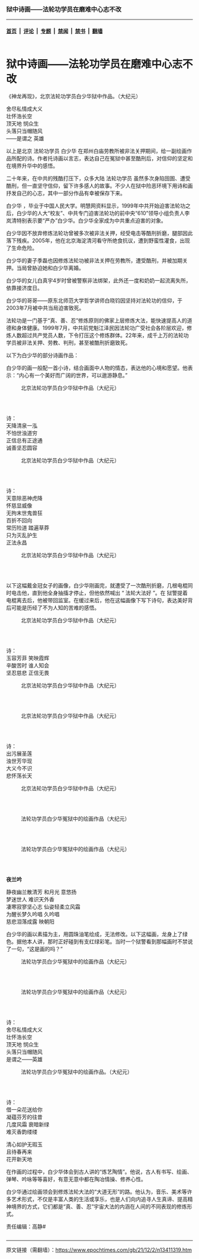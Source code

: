 ### 狱中诗画——法轮功学员在磨难中心志不改

---

#### [首页](../../../..?n13411319) &nbsp;|&nbsp; [评论](../../../../../epoch-comment?n13411319) &nbsp;|&nbsp; [专题](../../../../../epoch-special?n13411319) &nbsp;|&nbsp; [禁闻](../../../../../epoch-news?n13411319) &nbsp;|&nbsp; [禁书](../../../../../books?n13411319) &nbsp;|&nbsp; [翻墙](https://github.com/gfw-breaker/nogfw/blob/master/README.md?n13411319)


<div class="column" id="artbody" itemprop="articleBody">
 <div class="whitebg">
  <div class="column">
   <div class="arttop mbottom20">
    <h1 class="title">
     狱中诗画——法轮功学员在磨难中心志不改
    </h1>
    <span class="pad5">
     <ok href="https://i.epochtimes.com/assets/uploads/2021/12/id13411381-IMG_6004-600x400.jpg" target="_blank">
      <img alt="" class="aligncenter wp-post-image" src="https://i.epochtimes.com/assets/uploads/2021/12/id13411381-IMG_6004-600x400.jpg"/>
     </ok>
     <div class="imgtxt caption">
      《神龙再现》，北京法轮功学员白少华狱中作品。（大纪元）
     </div>
    </span>
   </div>
  </div>
  <!-- article content begin -->
  <p>
   舍尽私情成大义
   <br/>
   壮怀浩长空
   <br/>
   顶天地 悯众生
   <br/>
   头落只当帽随风
   <br/>
   ——是谓之 英雄
  </p>
  <p>
   以上是北京
   <ok href="https://www.epochtimes.com/gb/tag/%E6%B3%95%E8%BD%AE%E5%8A%9F%E5%AD%A6%E5%91%98.html">
    法轮功学员
   </ok>
   <ok href="https://www.epochtimes.com/gb/tag/%E7%99%BD%E5%B0%91%E5%8D%8E.html">
    白少华
   </ok>
   在郑州白庙劳教所被非法关押期间，给一副绘画作品所配的诗。作者托诗画以言志，表达自己在冤狱中甚至酷刑后，对信仰的坚定和在境界升华中的感悟。
  </p>
  <p>
   二十年来，在中共的残酷打压下，众多大陆
   <ok href="https://www.epochtimes.com/gb/tag/%E6%B3%95%E8%BD%AE%E5%8A%9F%E5%AD%A6%E5%91%98.html">
    法轮功学员
   </ok>
   虽然多次身陷囹圄、遭受酷刑，但一直坚守信仰，留下许多感人的故事。不少人在狱中险恶环境下用诗和画抒发自己的心志，其中一部分作品有幸被保存下来。
  </p>
  <p>
   <ok href="https://www.epochtimes.com/gb/tag/%E7%99%BD%E5%B0%91%E5%8D%8E.html">
    白少华
   </ok>
   ，毕业于中国人民大学。明慧网资料显示，1999年中共开始迫害法轮功之后，白少华的人大“校友”、中共专门迫害法轮功的前中央“610”领导小组负责人李岚清特别表示要“严办”白少华。白少华全家成为中共重点迫害的对象。
  </p>
  <p>
   白少华因不放弃修炼法轮功曾被多次被非法关押，经受电击等酷刑折磨，腿部因此落下残疾。2005年，他在北京海淀清河看守所绝食抗议，遭到野蛮性灌食，出现了生命危险。
  </p>
  <p>
   白少华的妻子季磊也因修炼法轮功被非法关押在劳教所，遭受酷刑，并被加期关押。当局曾胁迫她和白少华离婚。
  </p>
  <p>
   白少华的女儿白真宇4岁时曾被警察非法绑架，此外还一度和奶奶一起流离失所，依靠接济度日。
  </p>
  <p>
   白少华的哥哥——原东北师范大学哲学讲师白晓钧因坚持对法轮功的信仰，于2003年7月被中共当局迫害致死。
  </p>
  <p>
   法轮功是一门基于“真、善、忍”修炼原则的佛家上层修炼大法，能快速提高人的道德和身体健康。1999年7月，中共前党魁江泽民因法轮功广受社会各阶层欢迎，修炼人数超过共产党员人数，下令打压这个修炼群体。22年来，成千上万的法轮功学员被非法关押、劳教、判刑，甚至被酷刑折磨致死。
  </p>
  <p>
   以下为白少华的部分诗画作品：
  </p>
  <p>
   白少华的画一般配一首小诗，结合画面中人物的情态，表达他的心境和愿望。他表示：“内心有一个美好而广阔的世界，可以遨游静息。”
  </p>
  <figure aria-describedby="caption-attachment-13411371" class="wp-caption aligncenter" id="attachment_13411371" style="width: 303px">
   <ok href="https://i.epochtimes.com/assets/uploads/2021/12/id13411371-IMG_5997.jpg" target="_blank">
    <img alt="" class="wp-image-13411371" src="https://i.epochtimes.com/assets/uploads/2021/12/id13411371-IMG_5997-600x826.jpg"/>
   </ok>
   <br/><figcaption class="wp-caption-text" id="caption-attachment-13411371">
    北京法轮功学员白少华狱中作品（大纪元）
   </figcaption><br/>
  </figure><br/>
  <p>
   诗：
   <br/>
   天降清泉一泓
   <br/>
   不怕世浊道穷
   <br/>
   正信总有正途通
   <br/>
   诚善坚忍圆容
  </p>
  <figure aria-describedby="caption-attachment-13411408" class="wp-caption aligncenter" id="attachment_13411408" style="width: 313px">
   <ok href="https://i.epochtimes.com/assets/uploads/2021/12/id13411408-IMG_6001.jpg" target="_blank">
    <img alt="" class="wp-image-13411408" src="https://i.epochtimes.com/assets/uploads/2021/12/id13411408-IMG_6001-600x814.jpg"/>
   </ok>
   <br/><figcaption class="wp-caption-text" id="caption-attachment-13411408">
    北京法轮功学员白少华狱中作品（大纪元）
   </figcaption><br/>
  </figure><br/>
  <p>
   诗：
   <br/>
   天意除恶神虎降
   <br/>
   怀慈显威像
   <br/>
   无拘末世鬼兽狂
   <br/>
   百折不回向
   <br/>
   常历险道 踏遍草莽
   <br/>
   只为灭乱护生
   <br/>
   正法永昌
  </p>
  <figure aria-describedby="caption-attachment-13411379" class="wp-caption aligncenter" id="attachment_13411379" style="width: 377px">
   <ok href="https://i.epochtimes.com/assets/uploads/2021/12/id13411379-IMG_6014.jpg" target="_blank">
    <img alt="" class="wp-image-13411379" src="https://i.epochtimes.com/assets/uploads/2021/12/id13411379-IMG_6014-600x826.jpg"/>
   </ok>
   <br/><figcaption class="wp-caption-text" id="caption-attachment-13411379">
    北京法轮功学员白少华狱中作品（大纪元）
   </figcaption><br/>
  </figure><br/>
  <p class="p1">
   <span class="s1">
    以下这幅戴金冠女子的画像，白少华刚画完，就遭受了一次酷刑折磨，几根电棍同时电击他，直到他全身抽搐才停止，但他依然喊出
   </span>
   <span class="s2">
    “
   </span>
   <span class="s1">
    法轮大法好
   </span>
   <span class="s2">
    ”。在
   </span>
   <span class="s1">
    狱警提着电棍离去后，他被带回监室。在缓过来后，他在这幅画像下写下诗句，表达美好背后可能是历经了不为人知的苦难的感悟。
   </span>
  </p>
  <figure aria-describedby="caption-attachment-13411378" class="wp-caption aligncenter" id="attachment_13411378" style="width: 335px">
   <ok href="https://i.epochtimes.com/assets/uploads/2021/12/id13411378-IMG_6013.jpg" target="_blank">
    <img alt="" class="wp-image-13411378" src="https://i.epochtimes.com/assets/uploads/2021/12/id13411378-IMG_6013-600x1257.jpg"/>
   </ok>
   <br/><figcaption class="wp-caption-text" id="caption-attachment-13411378">
    北京法轮功学员白少华狱中作品（大纪元）
   </figcaption><br/>
  </figure><br/>
  <p>
   诗：
   <br/>
   玉容芳菲 笑映霞辉
   <br/>
   辛酸苦时 谁人知会
   <br/>
   坚忍慈悲 正信无畏
  </p>
  <figure aria-describedby="caption-attachment-13411381" class="wp-caption aligncenter" id="attachment_13411381" style="width: 416px">
   <ok href="https://i.epochtimes.com/assets/uploads/2021/12/id13411381-IMG_6004.jpg" target="_blank">
    <img alt="" class="wp-image-13411381" src="https://i.epochtimes.com/assets/uploads/2021/12/id13411381-IMG_6004-600x436.jpg"/>
   </ok>
   <br/><figcaption class="wp-caption-text" id="caption-attachment-13411381">
    北京法轮功学员白少华狱中作品（大纪元）
   </figcaption><br/>
  </figure><br/>
  <figure aria-describedby="caption-attachment-13411374" class="wp-caption aligncenter" id="attachment_13411374" style="width: 418px">
   <ok href="https://i.epochtimes.com/assets/uploads/2021/12/id13411374-IMG_6009.jpg" target="_blank">
    <img alt="" class="wp-image-13411374" src="https://i.epochtimes.com/assets/uploads/2021/12/id13411374-IMG_6009-600x801.jpg"/>
   </ok>
   <br/><figcaption class="wp-caption-text" id="caption-attachment-13411374">
    北京法轮功学员白少华狱中作品（大纪元）
   </figcaption><br/>
  </figure><br/>
  <p>
   诗：
   <br/>
   出污展圣莲
   <br/>
   浊世芳华现
   <br/>
   大义今不识
   <br/>
   悲怀荡长天
  </p>
  <figure aria-describedby="caption-attachment-13411375" class="wp-caption aligncenter" id="attachment_13411375" style="width: 419px">
   <ok href="https://i.epochtimes.com/assets/uploads/2021/12/id13411375-IMG_6012.jpg" target="_blank">
    <img alt="" class="wp-image-13411375" src="https://i.epochtimes.com/assets/uploads/2021/12/id13411375-IMG_6012-600x450.jpg"/>
   </ok>
   <br/><figcaption class="wp-caption-text" id="caption-attachment-13411375">
    北京法轮功学员白少华狱中作品（大纪元）
   </figcaption><br/>
  </figure><br/>
  <figure aria-describedby="caption-attachment-13420538" class="wp-caption aligncenter" id="attachment_13420538" style="width: 352px">
   <ok href="https://i.epochtimes.com/assets/uploads/2021/12/id13420538-IMG_6010.jpg" target="_blank">
    <img alt="" class="wp-image-13420538" src="https://i.epochtimes.com/assets/uploads/2021/12/id13420538-IMG_6010-600x838.jpg"/>
   </ok>
   <br/><figcaption class="wp-caption-text" id="caption-attachment-13420538">
    法轮功学员白少华冤狱中的绘画作品（大纪元）
   </figcaption><br/>
  </figure><br/>
  <figure aria-describedby="caption-attachment-13420539" class="wp-caption aligncenter" id="attachment_13420539" style="width: 402px">
   <ok href="https://i.epochtimes.com/assets/uploads/2021/12/id13420539-IMG_6005.jpg" target="_blank">
    <img alt="" class="wp-image-13420539" src="https://i.epochtimes.com/assets/uploads/2021/12/id13420539-IMG_6005-600x422.jpg"/>
   </ok>
   <br/><figcaption class="wp-caption-text" id="caption-attachment-13420539">
    法轮功学员白少华冤狱中的绘画作品（大纪元）
   </figcaption><br/>
  </figure><br/>
  <p class="p1">
   <strong>
    夜兰吟
   </strong>
  </p>
  <p class="p1">
   静夜幽兰散清芳 和月光 意悠扬
   <br/>
   梦迷世人 难识天外香
   <br/>
   凄寒寂寥坚心志 仙姿轻柔立风霜
   <br/>
   为醒长梦久吟唱 久吟唱
   <br/>
   慈悲泪落成露 映朝阳
  </p>
  <p class="p1">
   白少华的画以素描为主，用圆珠油笔绘成，无法修改。以下这幅画，龙身上了绿色。据他本人讲，那时正好碰到有支红绿彩笔。当时一个狱警看到那幅画时不禁说了一句，“这是画的吗？”
  </p>
  <figure aria-describedby="caption-attachment-13420540" class="wp-caption aligncenter" id="attachment_13420540" style="width: 469px">
   <ok href="https://i.epochtimes.com/assets/uploads/2021/12/id13420540-IMG_5996.jpg" target="_blank">
    <img alt="" class="wp-image-13420540" src="https://i.epochtimes.com/assets/uploads/2021/12/id13420540-IMG_5996-600x436.jpg"/>
   </ok>
   <br/><figcaption class="wp-caption-text" id="caption-attachment-13420540">
    法轮功学员白少华冤狱中的绘画作品（大纪元）
   </figcaption><br/>
  </figure><br/>
  <figure aria-describedby="caption-attachment-13420541" class="wp-caption aligncenter" id="attachment_13420541" style="width: 465px">
   <ok href="https://i.epochtimes.com/assets/uploads/2021/12/id13420541-IMG_5999.jpg" target="_blank">
    <img alt="" class="wp-image-13420541" src="https://i.epochtimes.com/assets/uploads/2021/12/id13420541-IMG_5999-600x520.jpg"/>
   </ok>
   <br/><figcaption class="wp-caption-text" id="caption-attachment-13420541">
    法轮功学员白少华冤狱中的绘画作品（大纪元）
   </figcaption><br/>
  </figure><br/>
  <p>
   诗：
   <br/>
   舍尽私情成大义
   <br/>
   壮怀浩长空
   <br/>
   顶天地 悯众生
   <br/>
   头落只当帽随风
   <br/>
   是谓之——英雄
  </p>
  <figure aria-describedby="caption-attachment-13420542" class="wp-caption aligncenter" id="attachment_13420542" style="width: 513px">
   <ok href="https://i.epochtimes.com/assets/uploads/2021/12/id13420542-IMG_5998.jpg" target="_blank">
    <img alt="" class="wp-image-13420542" src="https://i.epochtimes.com/assets/uploads/2021/12/id13420542-IMG_5998-600x426.jpg"/>
   </ok>
   <br/><figcaption class="wp-caption-text" id="caption-attachment-13420542">
    法轮功学员白少华冤狱中的绘画作品。（大纪元）
   </figcaption><br/>
  </figure><br/>
  <p>
   诗：
   <br/>
   借一朵花送给你
   <br/>
   凝蕴芬芳的往昔
   <br/>
   几度风霜 衰暗新绿
   <br/>
   难灭香韵缕缕
  </p>
  <p>
   清心如护无瑕玉
   <br/>
   且待春再来
   <br/>
   花开新天地
  </p>
  <p>
   在作画的过程中，白少华体会到古人讲的“炼艺陶情”。他说，古人有书写、绘画、弹琴、吟咏等等喜好，有意无意中都在陶冶情操、修养心性。
  </p>
  <p>
   白少华通过绘画领会到修炼法轮大法的“大道无形”的路。他认为，音乐、美术等许多艺术形式，不仅是丰富人类的生活或享乐，也是人们向内追寻人生真谛、提高精神境界的方式，它们都是“真、善、忍”宇宙大法的内涵在人间的不同表现的修炼形式。
  </p>
  <p>
   责任编辑：高静#
  </p>
  <!-- article content end -->
 </div>
</div>


---

原文链接（需翻墙）：https://www.epochtimes.com/gb/21/12/2/n13411319.htm
